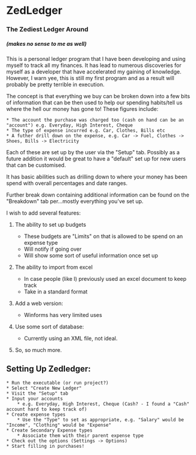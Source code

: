 ZedLedger
=========
### The Zediest Ledger Around
##### *(makes no sense to me as well)*

This is a personal ledger program that I have been developing and using myself to track all my finances. It has lead to numerous discoveries for myself as a developer that have accelerated my gaining of knowledge. However, I warn yee, this is still my first program and as a result will probably be pretty terrible in execution.

The concept is that everything we buy can be broken down into a few bits of information that can be then used to help our spending habits/tell us where the hell our money has gone to! These figures include:

	* The account the purchase was charged too (cash on hand can be an "account") e.g. Everyday, High Interest, Cheque
	* The type of expense incurred e.g. Car, Clothes, Bills etc 
	* A futher drill down on the expense, e.g. Car -> Fuel, Clothes -> Shoes, Bills -> Electricity
	
Each of these are set up by the user via the "Setup" tab. Possibly as a future addition it would be great to have a "default" set up for new users that can be customised.

It has basic abilities such as drilling down to where your money has been spend with overall percentages and date ranges.

Further break down containing additional information can be found on the "Breakdown" tab per...mostly everything you've set up.

I wish to add several features:

1. The ability to set up budgets
	* These budgets are "Limits" on that is allowed to be spend on an expense type
	* Will notify if going over
	* Will show some sort of useful information once set up

2. The ability to import from excel
	* In case people (like I) previously used an excel document to keep track 
	* Take in a standard format
	
3. Add a web version:
	* Winforms has very limited uses
	
4. Use some sort of database:
	* Currently using an XML file, not ideal.
	
5. So, so much more.

	
## Setting Up Zedledger:
	* Run the executable (or run project?)
	* Select "Create New Ledger"
	* Visit the "Setup" tab
	* Input your accounts
		* e.g. Everyday, High Interest, Cheque (Cash? - I found a "Cash" account hard to keep track of)
	* Create expense types
		* Use the "Type" to set as appropriate, e.g. "Salary" would be "Income", "Clothing" would be "Expense"
	* Create Secondary Expense types
		* Associate them with their parent expense type
	* Check out the options (Settings -> Options)
	* Start filling in purchases!
